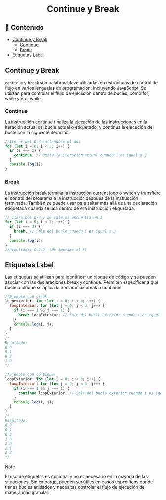 <h1 align="center">Continue y Break</h1>

<h2>📑 Contenido</h2>

- [Continue y Break](#continue-y-break)
  - [Continue](#continue)
  - [Break](#break)
- [Etiquetas Label](#etiquetas-label)

## Continue y Break

`continue` y `break` son palabras clave utilizadas en estructuras de control de flujo en varios lenguajes de programación, incluyendo JavaScript. Se utilizan para controlar el flujo de ejecución dentro de bucles, como for, while y do...while.

### Continue

La instrucción continue finaliza la ejecución de las instrucciones en la iteración actual del bucle actual o etiquetado, y continúa la ejecución del bucle con la siguiente iteración.

```js
//Iterar del 0-4 saltándose el dos
for (let i = 0; i < 5; i++) {
  if (i === 2) {
    continue; // Omite la iteración actual cuando i es igual a 2
  }
  console.log(i);
}
```

### Break

La instrucción break termina la instrucción current loop o switch y transfiere el control del programa a la instrucción después de la instrucción terminada. También se puede usar para saltar más allá de una declaración etiquetada cuando se usa dentro de esa instrucción etiquetada.

```js
// Itera del 0-4 y se sale si encuentra un 3
for (let i = 0; i < 5; i++) {
  if (i === 3) {
    break; // Sale del bucle cuando i es igual a 3
  }
  console.log(i);
}
//Resultado: 0,1,2  (No imprime el 3)
```

## Etiquetas Label

Las etiquetas se utilizan para identificar un bloque de código y se pueden asociar con las declaraciones break y continue. Permiten especificar a qué bucle o bloque se aplica la declaración break o continue.

```js
//Ejemplo con break
loopExterior: for (let i = 0; i < 3; i++) {
  loopInterior: for (let j = 0; j < 3; j++) {
    if (i === 1 && j === 1) {
      break loopExterior; // Sale del bucle exterior cuando i es igual a 1 y j es igual a 1
    }
    console.log(i, j);
  }
}
/*
Resultado:
0 0
0 1
0 2
1 0
*/

//Ejemplo con continue
loopExterior: for (let i = 0; i < 3; i++) {
  loopInterior: for (let j = 0; j < 3; j++) {
    if (i === 1 && j === 1) {
      continue loopExterior; // Sale del bucle exterior cuando i es igual a 1 y j es igual a 1
    }
    console.log(i, j);
  }
}
/*
Resultado:
0 0
0 1
0 2
1 0
2 0
2 1
2 2
*/
```

> [!NOTE]
>
> El uso de etiquetas es opcional y no es necesario en la mayoría de las situaciones. Sin embargo, pueden ser útiles en casos específicos donde tienes bucles anidados y necesitas controlar el flujo de ejecución de manera más granular.
